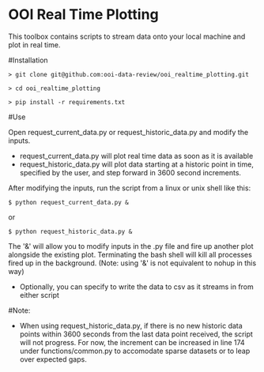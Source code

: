 # OOI Real Time Plotting
This toolbox contains scripts to stream data onto your local machine and plot in real time.


#Installation

    > git clone git@github.com:ooi-data-review/ooi_realtime_plotting.git

    > cd ooi_realtime_plotting

    > pip install -r requirements.txt


#Use

Open request_current_data.py or request_historic_data.py and modify the inputs. 

* request_current_data.py will plot real time data as soon as it is available
* request_historic_data.py will plot data starting at a historic point in time, specified by the user, and step forward in 3600 second increments.

After modifying the inputs, run the script from a linux or unix shell like this:

    $ python request_current_data.py &

or

    $ python request_historic_data.py &
    
The '&' will allow you to modify inputs in the .py file and fire up another plot alongside the existing plot. Terminating the bash shell will kill all processes fired up in the background. (Note: using '&' is not equivalent to nohup in this way)

* Optionally, you can specify to write the data to csv as it streams in from either script

#Note:
* When using request_historic_data.py, if there is no new historic data points within 3600 seconds from the last data point received, the script will not progress. For now, the increment can be increased in line 174 under functions/common.py to accomodate sparse datasets or to leap over expected gaps.

